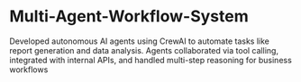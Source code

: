 # Multi-Agent-Workflow-System
Developed autonomous AI agents using CrewAI to automate tasks like report generation and data analysis. Agents collaborated via tool calling, integrated with internal APIs, and handled multi-step reasoning for business workflows
